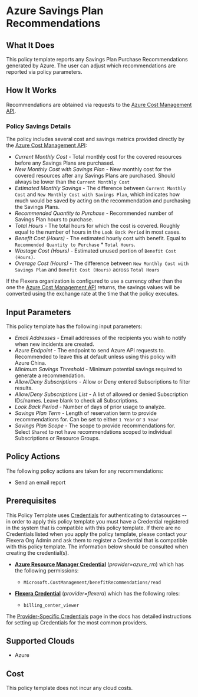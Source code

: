 # Azure Savings Plan Recommendations

## What It Does

This policy template reports any Savings Plan Purchase Recommendations generated by Azure. The user can adjust which recommendations are reported via policy parameters.

## How It Works

Recommendations are obtained via requests to the [Azure Cost Management API](https://learn.microsoft.com/en-us/rest/api/cost-management/benefit-recommendations/list?view=rest-cost-management-2025-03-01&tabs=HTTP).

### Policy Savings Details

The policy includes several cost and savings metrics provided directly by the [Azure Cost Management API](https://learn.microsoft.com/en-us/rest/api/cost-management/benefit-recommendations/list?view=rest-cost-management-2025-03-01&tabs=HTTP):

- *Current Monthly Cost* - Total monthly cost for the covered resources before any Savings Plans are purchased.
- *New Monthly Cost with Savings Plan* - New monthly cost for the covered resources after any Savings Plans are purchased. Should always be lower than the `Current Monthly Cost`
- *Estimated Monthly Savings* - The difference between `Current Monthly Cost` and `New Monthly Cost with Savings Plan`, which indicates how much would be saved by acting on the recommendation and purchasing the Savings Plans.
- *Recommended Quantity to Purchase* - Recommended number of Savings Plan hours to purchase.
- *Total Hours* - The total hours for which the cost is covered. Roughly equal to the number of hours in the `Look Back Period` in most cases.
- *Benefit Cost (Hours)* - The estimated hourly cost with benefit. Equal to `Recommended Quantity to Purchase` * `Total Hours`.
- *Wastage Cost (Hours)* - Estimated unused portion of `Benefit Cost (Hours)`.
- *Overage Cost (Hours)* - The difference between `New Monthly Cost with Savings Plan` and `Benefit Cost (Hours)` across `Total Hours`

If the Flexera organization is configured to use a currency other than the one the [Azure Cost Management API](https://learn.microsoft.com/en-us/rest/api/cost-management/benefit-recommendations/list?view=rest-cost-management-2025-03-01&tabs=HTTP) returns, the savings values will be converted using the exchange rate at the time that the policy executes.

## Input Parameters

This policy template has the following input parameters:

- *Email Addresses* - Email addresses of the recipients you wish to notify when new incidents are created.
- *Azure Endpoint* - The endpoint to send Azure API requests to. Recommended to leave this at default unless using this policy with Azure China.
- *Minimum Savings Threshold* - Minimum potential savings required to generate a recommendation.
- *Allow/Deny Subscriptions* - Allow or Deny entered Subscriptions to filter results.
- *Allow/Deny Subscriptions List* - A list of allowed or denied Subscription IDs/names. Leave blank to check all Subscriptions.
- *Look Back Period* - Number of days of prior usage to analyze.
- *Savings Plan Term* - Length of reservation term to provide recommendations for. Can be set to either `1 Year` or `3 Year`
- *Savings Plan Scope* - The scope to provide recommendations for. Select `Shared` to not have recommendations scoped to individual Subscriptions or Resource Groups.

## Policy Actions

The following policy actions are taken for any recommendations:

- Send an email report

## Prerequisites

This Policy Template uses [Credentials](https://docs.flexera.com/flexera/EN/Automation/ManagingCredentialsExternal.htm) for authenticating to datasources -- in order to apply this policy template you must have a Credential registered in the system that is compatible with this policy template. If there are no Credentials listed when you apply the policy template, please contact your Flexera Org Admin and ask them to register a Credential that is compatible with this policy template. The information below should be consulted when creating the credential(s).

- [**Azure Resource Manager Credential**](https://docs.flexera.com/flexera/EN/Automation/ProviderCredentials.htm#automationadmin_109256743_1124668) (*provider=azure_rm*) which has the following permissions:
  - `Microsoft.CostManagement/benefitRecommendations/read`

- [**Flexera Credential**](https://docs.flexera.com/flexera/EN/Automation/ProviderCredentials.htm) (*provider=flexera*) which has the following roles:
  - `billing_center_viewer`

The [Provider-Specific Credentials](https://docs.flexera.com/flexera/EN/Automation/ProviderCredentials.htm) page in the docs has detailed instructions for setting up Credentials for the most common providers.

## Supported Clouds

- Azure

## Cost

This policy template does not incur any cloud costs.
